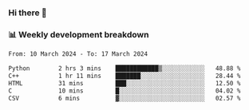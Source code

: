 ### Hi there 👋

### 📊 Weekly development breakdown
<!--START_SECTION:waka-->

```txt
From: 10 March 2024 - To: 17 March 2024

Python        2 hrs 3 mins    ████████████▒░░░░░░░░░░░░   48.88 %
C++           1 hr 11 mins    ███████░░░░░░░░░░░░░░░░░░   28.44 %
HTML          31 mins         ███░░░░░░░░░░░░░░░░░░░░░░   12.50 %
C             10 mins         █░░░░░░░░░░░░░░░░░░░░░░░░   04.02 %
CSV           6 mins          ▓░░░░░░░░░░░░░░░░░░░░░░░░   02.57 %
```

<!--END_SECTION:waka-->
